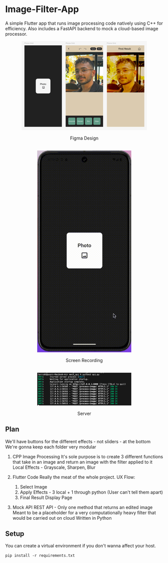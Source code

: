 # Image-Filter-App
A simple Flutter app that runs image processing code natively using C++ for efficiency. Also includes a FastAPI backend to mock a cloud-based image processor.

<div style="text-align: center;">
  <img src="readme_media/figma_design.png" alt="drawing" width="400"/>
  <p>Figma Design</p>
</div>

<br/>

<div style="text-align: center;">
  <img src="readme_media/screen_recording.gif" alt="drawing" width="300"/>
  <p>Screen Recording</p>
</div>

<br/>

<div style="text-align: center;">
  <img src="readme_media/server.png" alt="drawing" width="300"/>
  <p>Server</p>
</div>

## Plan

We'll have buttons for the different effects - not sliders - at the bottom 
We're gonna keep each folder very modular

1. CPP Image Processing 
  It's sole purpose is to create 3 different functions that take in an image and return an image with the filter applied to it
  Local Effects - Grayscale, Sharpen, Blur

2. Flutter Code
  Really the meat of the whole project.
  UX Flow:
    1. Select Image
    2. Apply Effects - 3 local + 1 through python (User can't tell them apart)
    3. Final Result Display Page
  
3. Mock API 
  REST API - Only one method that returns an edited image
  Meant to be a placeholder for a very computationally heavy filter that would be carried out on cloud
  Written in Python

## Setup

You can create a virtual environment if you don't wanna affect your host.

```
pip install -r requirements.txt
```
